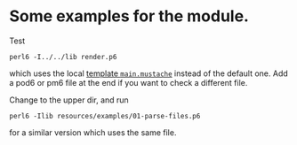# Some examples for the module.

Test

	perl6 -I../../lib render.p6

which uses the local [template `main.mustache`](main.mustache) instead of the default one. Add a pod6 or pm6 file at the end if you want to check a different file. 

Change to the upper dir, and run

	perl6 -Ilib resources/examples/01-parse-files.p6

for a similar version which uses the same file.
